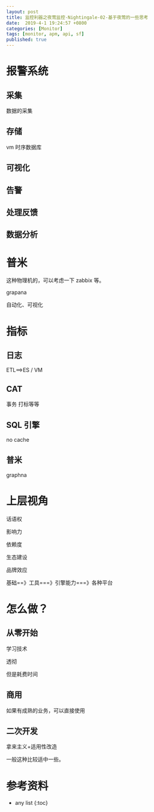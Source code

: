 ```yaml
---
layout: post
title: 监控利器之夜莺监控-Nightingale-02-基于夜莺的一些思考
date:  2019-4-1 19:24:57 +0800
categories: [Monitor]
tags: [monitor, apm, api, sf]
published: true
---
```


# 报警系统

## 采集

数据的采集

## 存储

vm 时序数据库

## 可视化

## 告警

## 处理反馈

## 数据分析

# 普米

这种物理机的，可以考虑一下 zabbix 等。

grapana

自动化、可视化

# 指标

## 日志

ETL==>ES  /  VM

## CAT

事务 打标等等

## SQL 引擎

no cache

## 普米 

graphna


# 上层视角

话语权

影响力

依赖度

生态建设

品牌效应





基础==》工具===》引擎能力===》各种平台


# 怎么做？

## 从零开始

学习技术

透彻

但是耗费时间

## 商用

如果有成熟的业务，可以直接使用

## 二次开发

拿来主义+适用性改造

一般这种比较适中一些。






# 参考资料



* any list
{:toc}